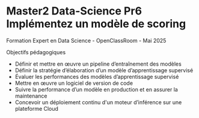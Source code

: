 # Master2 Data-Science Pr6 Implémentez un modèle de scoring

Formation Expert en Data Science - OpenClassRoom - Mai 2025

Objectifs pédagogiques
- Définir et mettre en œuvre un pipeline d’entraînement des modèles
- Définir la stratégie d’élaboration d’un modèle d’apprentissage supervisé
- Évaluer les performances des modèles d’apprentissage supervisé
- Mettre en œuvre un logiciel de version de code
- Suivre la performance d’un modèle en production et en assurer la maintenance
- Concevoir un déploiement continu d'un moteur d’inférence sur une plateforme Cloud
